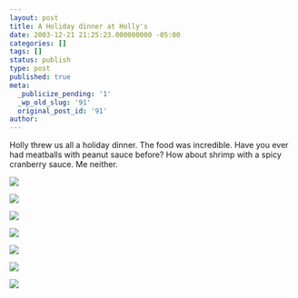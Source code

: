 ```yaml
---
layout: post
title: A Holiday dinner at Holly's
date: 2003-12-21 21:25:23.000000000 -05:00
categories: []
tags: []
status: publish
type: post
published: true
meta:
  _publicize_pending: '1'
  _wp_old_slug: '91'
  original_post_id: '91'
author: 
---
```

Holly threw us all a holiday dinner.  The food was incredible.  Have you ever had meatballs with peanut sauce before?  How about shrimp with a spicy cranberry sauce.  Me neither.

<a href="/weblog/images/DCP_4466.JPG"><img src="/weblog/thumbnails/DCP_4466.JPG" /></a>
<!--more-->
<a href="/weblog/images/DCP_4459.JPG"><img src="/weblog/thumbnails/DCP_4459.JPG" /></a>

<a href="/weblog/images/DCP_4460.JPG"><img src="/weblog/thumbnails/DCP_4460.JPG" /></a>

<a href="/weblog/images/DCP_4461.JPG"><img src="/weblog/thumbnails/DCP_4461.JPG" /></a>

<a href="/weblog/images/DCP_4462.JPG"><img src="/weblog/thumbnails/DCP_4462.JPG" /></a>

<a href="/weblog/images/DCP_4463.JPG"><img src="/weblog/thumbnails/DCP_4463.JPG" /></a>

<a href="/weblog/images/DCP_4464.JPG"><img src="/weblog/thumbnails/DCP_4464.JPG" /></a>
